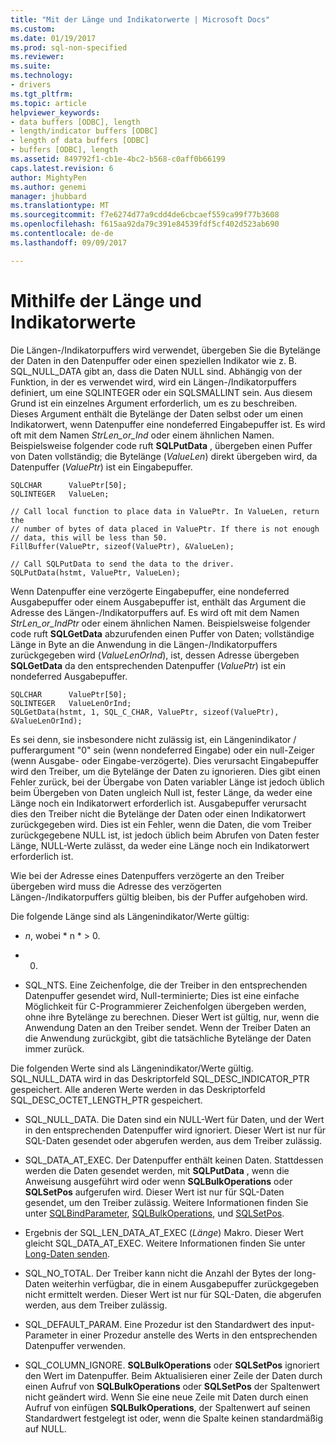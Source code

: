```yaml
---
title: "Mit der Länge und Indikatorwerte | Microsoft Docs"
ms.custom: 
ms.date: 01/19/2017
ms.prod: sql-non-specified
ms.reviewer: 
ms.suite: 
ms.technology:
- drivers
ms.tgt_pltfrm: 
ms.topic: article
helpviewer_keywords:
- data buffers [ODBC], length
- length/indicator buffers [ODBC]
- length of data buffers [ODBC]
- buffers [ODBC], length
ms.assetid: 849792f1-cb1e-4bc2-b568-c0aff0b66199
caps.latest.revision: 6
author: MightyPen
ms.author: genemi
manager: jhubbard
ms.translationtype: MT
ms.sourcegitcommit: f7e6274d77a9cdd4de6cbcaef559ca99f77b3608
ms.openlocfilehash: f615aa92da79c391e84539fdf5cf402d523ab690
ms.contentlocale: de-de
ms.lasthandoff: 09/09/2017

---
```

# <a name="using-length-and-indicator-values"></a>Mithilfe der Länge und Indikatorwerte
Die Längen-/Indikatorpuffers wird verwendet, übergeben Sie die Bytelänge der Daten in den Datenpuffer oder einen speziellen Indikator wie z. B. SQL_NULL_DATA gibt an, dass die Daten NULL sind. Abhängig von der Funktion, in der es verwendet wird, wird ein Längen-/Indikatorpuffers definiert, um eine SQLINTEGER oder ein SQLSMALLINT sein. Aus diesem Grund ist ein einzelnes Argument erforderlich, um es zu beschreiben. Dieses Argument enthält die Bytelänge der Daten selbst oder um einen Indikatorwert, wenn Datenpuffer eine nondeferred Eingabepuffer ist. Es wird oft mit dem Namen *StrLen_or_Ind* oder einem ähnlichen Namen. Beispielsweise folgender code ruft **SQLPutData** , übergeben einen Puffer von Daten vollständig; die Bytelänge (*ValueLen*) direkt übergeben wird, da Datenpuffer (*ValuePtr*) ist ein Eingabepuffer.  
  
```  
SQLCHAR      ValuePtr[50];  
SQLINTEGER   ValueLen;  
  
// Call local function to place data in ValuePtr. In ValueLen, return the  
// number of bytes of data placed in ValuePtr. If there is not enough  
// data, this will be less than 50.  
FillBuffer(ValuePtr, sizeof(ValuePtr), &ValueLen);  
  
// Call SQLPutData to send the data to the driver.  
SQLPutData(hstmt, ValuePtr, ValueLen);  
```  
  
 Wenn Datenpuffer eine verzögerte Eingabepuffer, eine nondeferred Ausgabepuffer oder einem Ausgabepuffer ist, enthält das Argument die Adresse des Längen-/Indikatorpuffers auf. Es wird oft mit dem Namen *StrLen_or_IndPtr* oder einem ähnlichen Namen. Beispielsweise folgender code ruft **SQLGetData** abzurufenden einen Puffer von Daten; vollständige Länge in Byte an die Anwendung in die Längen-/Indikatorpuffers zurückgegeben wird (*ValueLenOrInd*), ist, dessen Adresse übergeben **SQLGetData** da den entsprechenden Datenpuffer (*ValuePtr*) ist ein nondeferred Ausgabepuffer.  
  
```  
SQLCHAR      ValuePtr[50];  
SQLINTEGER   ValueLenOrInd;  
SQLGetData(hstmt, 1, SQL_C_CHAR, ValuePtr, sizeof(ValuePtr), &ValueLenOrInd);  
```  
  
 Es sei denn, sie insbesondere nicht zulässig ist, ein Längenindikator / pufferargument "0" sein (wenn nondeferred Eingabe) oder ein null-Zeiger (wenn Ausgabe- oder Eingabe-verzögerte). Dies verursacht Eingabepuffer wird den Treiber, um die Bytelänge der Daten zu ignorieren. Dies gibt einen Fehler zurück, bei der Übergabe von Daten variabler Länge ist jedoch üblich beim Übergeben von Daten ungleich Null ist, fester Länge, da weder eine Länge noch ein Indikatorwert erforderlich ist. Ausgabepuffer verursacht dies den Treiber nicht die Bytelänge der Daten oder einen Indikatorwert zurückgegeben wird. Dies ist ein Fehler, wenn die Daten, die vom Treiber zurückgegebene NULL ist, ist jedoch üblich beim Abrufen von Daten fester Länge, NULL-Werte zulässt, da weder eine Länge noch ein Indikatorwert erforderlich ist.  
  
 Wie bei der Adresse eines Datenpuffers verzögerte an den Treiber übergeben wird muss die Adresse des verzögerten Längen-/Indikatorpuffers gültig bleiben, bis der Puffer aufgehoben wird.  
  
 Die folgende Länge sind als Längenindikator/Werte gültig:  
  
-   *n*, wobei * n * > 0.  
  
-   0.  
  
-   SQL_NTS. Eine Zeichenfolge, die der Treiber in den entsprechenden Datenpuffer gesendet wird, Null-terminierte; Dies ist eine einfache Möglichkeit für C-Programmierer Zeichenfolgen übergeben werden, ohne ihre Bytelänge zu berechnen. Dieser Wert ist gültig, nur, wenn die Anwendung Daten an den Treiber sendet. Wenn der Treiber Daten an die Anwendung zurückgibt, gibt die tatsächliche Bytelänge der Daten immer zurück.  
  
 Die folgenden Werte sind als Längenindikator/Werte gültig. SQL_NULL_DATA wird in das Deskriptorfeld SQL_DESC_INDICATOR_PTR gespeichert. Alle anderen Werte werden in das Deskriptorfeld SQL_DESC_OCTET_LENGTH_PTR gespeichert.  
  
-   SQL_NULL_DATA. Die Daten sind ein NULL-Wert für Daten, und der Wert in den entsprechenden Datenpuffer wird ignoriert. Dieser Wert ist nur für SQL-Daten gesendet oder abgerufen werden, aus dem Treiber zulässig.  
  
-   SQL_DATA_AT_EXEC. Der Datenpuffer enthält keinen Daten. Stattdessen werden die Daten gesendet werden, mit **SQLPutData** , wenn die Anweisung ausgeführt wird oder wenn **SQLBulkOperations** oder **SQLSetPos** aufgerufen wird. Dieser Wert ist nur für SQL-Daten gesendet, um den Treiber zulässig. Weitere Informationen finden Sie unter [SQLBindParameter](../../../odbc/reference/syntax/sqlbindparameter-function.md), [SQLBulkOperations](../../../odbc/reference/syntax/sqlbulkoperations-function.md), und [SQLSetPos](../../../odbc/reference/syntax/sqlsetpos-function.md).  
  
-   Ergebnis der SQL_LEN_DATA_AT_EXEC (*Länge*) Makro. Dieser Wert gleicht SQL_DATA_AT_EXEC. Weitere Informationen finden Sie unter [Long-Daten senden](../../../odbc/reference/develop-app/sending-long-data.md).  
  
-   SQL_NO_TOTAL. Der Treiber kann nicht die Anzahl der Bytes der long-Daten weiterhin verfügbar, die in einem Ausgabepuffer zurückgegeben nicht ermittelt werden. Dieser Wert ist nur für SQL-Daten, die abgerufen werden, aus dem Treiber zulässig.  
  
-   SQL_DEFAULT_PARAM. Eine Prozedur ist den Standardwert des input-Parameter in einer Prozedur anstelle des Werts in den entsprechenden Datenpuffer verwenden.  
  
-   SQL_COLUMN_IGNORE. **SQLBulkOperations** oder **SQLSetPos** ignoriert den Wert im Datenpuffer. Beim Aktualisieren einer Zeile der Daten durch einen Aufruf von **SQLBulkOperations** oder **SQLSetPos** der Spaltenwert nicht geändert wird. Wenn Sie eine neue Zeile mit Daten durch einen Aufruf von einfügen **SQLBulkOperations**, der Spaltenwert auf seinen Standardwert festgelegt ist oder, wenn die Spalte keinen standardmäßig auf NULL.

